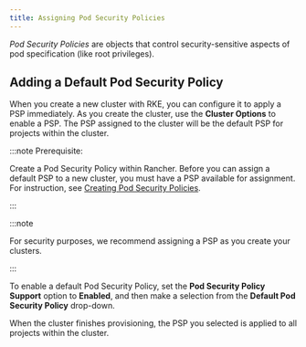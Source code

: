 ```yaml
---
title: Assigning Pod Security Policies
---
```


_Pod Security Policies_ are objects that control security-sensitive aspects of pod specification (like root privileges).

## Adding a Default Pod Security Policy

When you create a new cluster with RKE, you can configure it to apply a PSP immediately. As you create the cluster, use the **Cluster Options** to enable a PSP. The PSP assigned to the cluster will be the default PSP for projects within the cluster.

:::note Prerequisite:

Create a Pod Security Policy within Rancher. Before you can assign a default PSP to a new cluster, you must have a PSP available for assignment. For instruction, see [Creating Pod Security Policies](../authentication-permissions-and-global-configuration/create-pod-security-policies.md).

:::

:::note

For security purposes, we recommend assigning a PSP as you create your clusters.

:::

To enable a default Pod Security Policy, set the **Pod Security Policy Support** option to  **Enabled**, and then make a selection from the **Default Pod Security Policy** drop-down.

When the cluster finishes provisioning, the PSP you selected is applied to all projects within the cluster.
